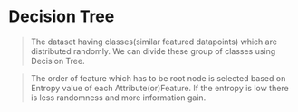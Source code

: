 # Decision Tree
> The dataset having classes(similar featured datapoints) which are distributed randomly. We can divide these group of classes using Decision Tree.

> The order of feature which has to be root node is selected based on Entropy value of each Attribute(or)Feature. If the entropy is low there is less randomness and more information gain.
